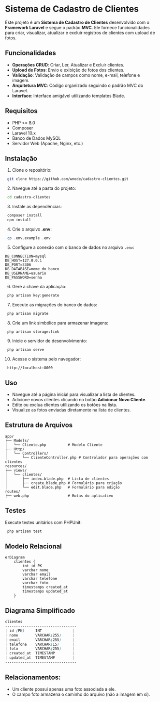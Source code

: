 # Sistema de Cadastro de Clientes

Este projeto é um **Sistema de Cadastro de Clientes** desenvolvido com o **Framework Laravel** e segue o padrão **MVC**. Ele fornece funcionalidades para criar, visualizar, atualizar e excluir registros de clientes com upload de fotos.

## Funcionalidades
- **Operações CRUD**: Criar, Ler, Atualizar e Excluir clientes.
- **Upload de Fotos**: Envio e exibição de fotos dos clientes.
- **Validação**: Validação de campos como nome, e-mail, telefone e imagem.
- **Arquitetura MVC**: Código organizado seguindo o padrão MVC do Laravel.
- **Interface**: Interface amigável utilizando templates Blade.

## Requisitos
- PHP >= 8.0
- Composer
- Laravel 10.x
- Banco de Dados MySQL
- Servidor Web (Apache, Nginx, etc.)

## Instalação
1. Clone o repositório:
```bash
 git clone https://github.com/wnode/cadastro-clientes.git
```

2. Navegue até a pasta do projeto:
```bash
 cd cadastro-clientes
```

3. Instale as dependências:
```bash
 composer install
 npm install
```

4. Crie o arquivo **.env**:
```bash
 cp .env.example .env
```

5. Configure a conexão com o banco de dados no arquivo `.env`:
```
DB_CONNECTION=mysql
DB_HOST=127.0.0.1
DB_PORT=3306
DB_DATABASE=nome_do_banco
DB_USERNAME=usuario
DB_PASSWORD=senha
```

6. Gere a chave da aplicação:
```bash
 php artisan key:generate
```

7. Execute as migrações do banco de dados:
```bash
 php artisan migrate
```

8. Crie um link simbólico para armazenar imagens:
```bash
 php artisan storage:link
```

9. Inicie o servidor de desenvolvimento:
```bash
 php artisan serve
```

10. Acesse o sistema pelo navegador:
```
 http://localhost:8000
```

## Uso
- Navegue até a página inicial para visualizar a lista de clientes.
- Adicione novos clientes clicando no botão **Adicionar Novo Cliente**.
- Edite ou exclua clientes utilizando os botões na lista.
- Visualize as fotos enviadas diretamente na lista de clientes.

## Estrutura de Arquivos
```
app/
├── Models/
│   └── Cliente.php          # Modelo Cliente
├── Http/
│   └── Controllers/
│       └── ClienteController.php # Controlador para operações com clientes
resources/
├── views/
│   └── clientes/
│       ├── index.blade.php  # Lista de clientes
│       ├── create.blade.php # Formulário para criação
│       └── edit.blade.php   # Formulário para edição
routes/
├── web.php                  # Rotas do aplicativo
```

## Testes
Execute testes unitários com PHPUnit:
```bash
 php artisan test
```

## Modelo Relacional
```mermaid
erDiagram
    clientes {
        int id PK
        varchar nome
        varchar email
        varchar telefone
        varchar foto
        timestamps created_at
        timestamps updated_at
    }
```

## Diagrama Simplificado
```scss
clientes
---------------------------------
| id (PK)     INT              |
| nome        VARCHAR(255)     |
| email       VARCHAR(255)     |
| telefone    VARCHAR(15)      |
| foto        VARCHAR(255)     |
| created_at  TIMESTAMP        |
| updated_at  TIMESTAMP        |
---------------------------------
```

## Relacionamentos:
- Um cliente possui apenas uma foto associada a ele.
- O campo foto armazena o caminho do arquivo (não a imagem em si).
